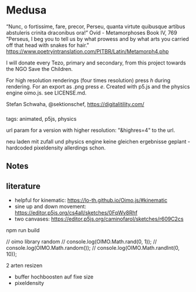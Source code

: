 # Medusa

“Nunc, o fortissime, fare, precor, Perseu, quanta virtute quibusque artibus abstuleris crinita draconibus ora!”
Ovid - Metamorphoses Book IV, 769
"Perseus, I beg you to tell us by what prowess and by what arts you carried off that head with snakes for hair."  https://www.poetryintranslation.com/PITBR/Latin/Metamorph4.php 

I will donate every Tezo, primary and secondary, from this project towards the NGO Save the Children.

For high resolution renderings (four times resolution) press *h* during rendering. For an export as .png press *e*.
Created with p5.js and the physics engine oimo.js. see LICENSE.md.

Stefan Schwaha, @sektionschef, https://digitalitility.com/

###

tags: animated, p5js, physics


url param for a version with higher resolution: "&highres=4" to the url.



neu laden mit zufall und physics engine keine gleichen ergebnisse geplant - hardcoded pixeldensity allerdings schon.


## Notes 

## literature
* helpful for kinematic: https://lo-th.github.io/Oimo.js/#kinematic 
* sine up and down movement: https://editor.p5js.org/cs4all/sketches/0FqWv8Rhf
* two canvases: https://editor.p5js.org/caminofarol/sketches/r609C2cs 


npm run build


  // oimo library random
  // console.log(OIMO.Math.rand(0, 1));
  // console.log(OIMO.Math.random());
  // console.log(OIMO.Math.randInt(0, 10));


  2 arten resizen
  * buffer hochboosten auf fixe size
  * pixeldensity

  